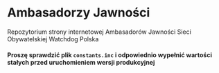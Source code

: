 # Ambasadorzy Jawności

Repozytorium strony internetowej Ambasadorów Jawności Sieci Obywatelskiej Watchdog Polska

#### Proszę sprawdzić plik `constants.inc` i odpowiednio wypełnić wartości stałych przed uruchomieniem wersji produkcyjnej
